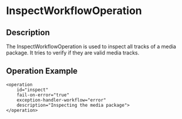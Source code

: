 # InspectWorkflowOperation

## Description
 
The InspectWorkflowOperation is used to inspect all tracks of a media package. It tries to verify if they are valid media tracks.
 
## Operation Example

    <operation
        id="inspect"
        fail-on-error="true"
        exception-handler-workflow="error"
        description="Inspecting the media package">
    </operation>
